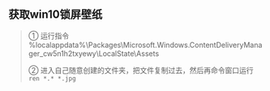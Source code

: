 ## 获取win10锁屏壁纸 

> ① 运行指令 %localappdata%\Packages\Microsoft.Windows.ContentDeliveryManager_cw5n1h2txyewy\LocalState\Assets
>
> ② 进入自己随意创建的文件夹，把文件复制过去，然后再命令窗口运行  `ren *.* *.jpg`

